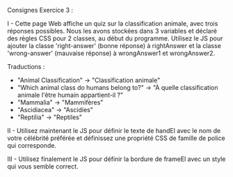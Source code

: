 Consignes Exercice 3 :

I -
Cette page Web affiche un quiz sur la classification animale, avec trois réponses possibles. Nous les avons stockées
dans 3 variables et déclaré des règles CSS pour 2 classes, au début du programme. Utilisez le JS pour ajouter
la classe 'right-answer' (bonne réponse) à rightAnswer et la classe 'wrong-answer' (mauvaise réponse)
à wrongAnswer1 et wrongAnswer2.

Traductions :
- "Animal Classification" -> "Classification animale"
- "Which animal class do humans belong to?" -> "À quelle classification animale l'être humain appartient-il ?"
- "Mammalia" -> "Mammifères"
- "Ascidiacea" -> "Ascidies"
- "Reptilia" -> "Reptiles"



II -
Utilisez maintenant le JS pour définir le texte de handEl avec le nom de
votre célébrité préférée et définissez une propriété CSS de famille de police qui corresponde.

III -
Utilisez finalement le JS pour définir la bordure de frameEl avec un style qui vous semble correct.



